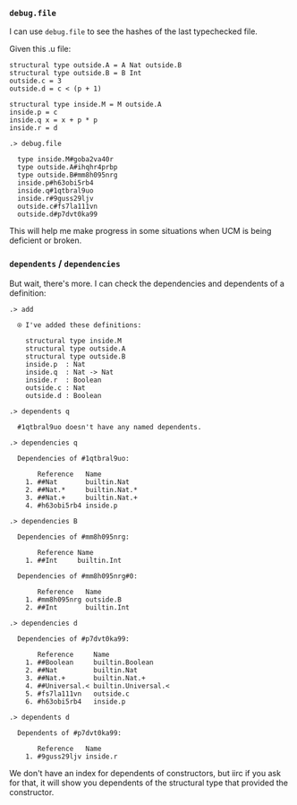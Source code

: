 ### `debug.file`
I can use `debug.file` to see the hashes of the last typechecked file.

Given this .u file:
```unison
structural type outside.A = A Nat outside.B
structural type outside.B = B Int
outside.c = 3
outside.d = c < (p + 1)

structural type inside.M = M outside.A
inside.p = c
inside.q x = x + p * p
inside.r = d
```

```ucm
.> debug.file

  type inside.M#goba2va40r
  type outside.A#ihqhr4prbp
  type outside.B#mm8h095nrg
  inside.p#h63obi5rb4
  inside.q#1qtbral9uo
  inside.r#9guss29ljv
  outside.c#fs7la111vn
  outside.d#p7dvt0ka99

```
This will help me make progress in some situations when UCM is being deficient or broken.

### `dependents` / `dependencies`
But wait, there's more.  I can check the dependencies and dependents of a definition:
```ucm
.> add

  ⍟ I've added these definitions:
  
    structural type inside.M
    structural type outside.A
    structural type outside.B
    inside.p  : Nat
    inside.q  : Nat -> Nat
    inside.r  : Boolean
    outside.c : Nat
    outside.d : Boolean

.> dependents q

  #1qtbral9uo doesn't have any named dependents.

.> dependencies q

  Dependencies of #1qtbral9uo:
  
       Reference   Name
    1. ##Nat       builtin.Nat
    2. ##Nat.*     builtin.Nat.*
    3. ##Nat.+     builtin.Nat.+
    4. #h63obi5rb4 inside.p

.> dependencies B

  Dependencies of #mm8h095nrg:
  
       Reference Name
    1. ##Int     builtin.Int

  Dependencies of #mm8h095nrg#0:
  
       Reference   Name
    1. #mm8h095nrg outside.B
    2. ##Int       builtin.Int

.> dependencies d

  Dependencies of #p7dvt0ka99:
  
       Reference     Name
    1. ##Boolean     builtin.Boolean
    2. ##Nat         builtin.Nat
    3. ##Nat.+       builtin.Nat.+
    4. ##Universal.< builtin.Universal.<
    5. #fs7la111vn   outside.c
    6. #h63obi5rb4   inside.p

.> dependents d

  Dependents of #p7dvt0ka99:
  
       Reference   Name
    1. #9guss29ljv inside.r

```
We don't have an index for dependents of constructors, but iirc if you ask for that, it will show you dependents of the structural type that provided the constructor.
